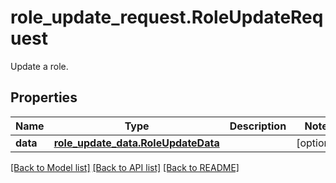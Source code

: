 # role_update_request.RoleUpdateRequest

Update a role.
## Properties
Name | Type | Description | Notes
------------ | ------------- | ------------- | -------------
**data** | [**role_update_data.RoleUpdateData**](RoleUpdateData.md) |  | [optional] 

[[Back to Model list]](README.md#documentation-for-models) [[Back to API list]](README.md#documentation-for-api-endpoints) [[Back to README]](README.md)


